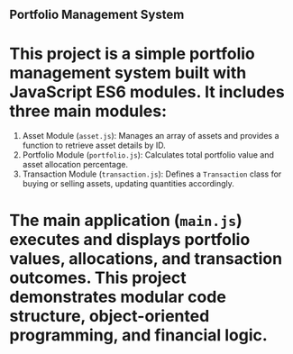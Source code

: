 ## Portfolio Management System

# This project is a simple portfolio management system built with JavaScript ES6 modules. It includes three main modules:

1. Asset Module (`asset.js`): Manages an array of assets and provides a function to retrieve asset details by ID.
2. Portfolio Module (`portfolio.js`): Calculates total portfolio value and asset allocation percentage.
3. Transaction Module (`transaction.js`): Defines a `Transaction` class for buying or selling assets, updating quantities accordingly.

# The main application (`main.js`) executes and displays portfolio values, allocations, and transaction outcomes. This project demonstrates modular code structure, object-oriented programming, and financial logic. 
